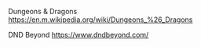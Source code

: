 Dungeons & Dragons
https://en.m.wikipedia.org/wiki/Dungeons_%26_Dragons

DND Beyond
https://www.dndbeyond.com/
